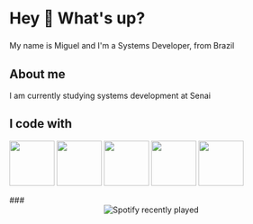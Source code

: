 <h1 align="left">Hey 👋 What's up?</h1>

###

<p align="left">My name is Miguel and I'm a Systems Developer, from Brazil</p>

###

<h2 align="left">About me</h2>
<p align="left">I am currently studying systems development at Senai</p>

###

###

<h2 align="left">I code with</h2>
<p><img src="https://cdn.jsdelivr.net/gh/devicons/devicon@latest/icons/java/java-original.svg" width="80"/> <img src="https://cdn.jsdelivr.net/gh/devicons/devicon@latest/icons/javascript/javascript-plain.svg" width="80"/> 
<img src="https://cdn.jsdelivr.net/gh/devicons/devicon@latest/icons/html5/html5-plain.svg"width="80"/>
<img src="https://cdn.jsdelivr.net/gh/devicons/devicon@latest/icons/css3/css3-plain.svg"  width = "80"/>
<img src="https://cdn.jsdelivr.net/gh/devicons/devicon@latest/icons/cplusplus/cplusplus-original.svg" width = "80" />
</p>
###

<div align="center">
  <img src="https://spotify-recently-played-readme.vercel.app/api?count=5" alt="Spotify recently played"  />
</div>

###

